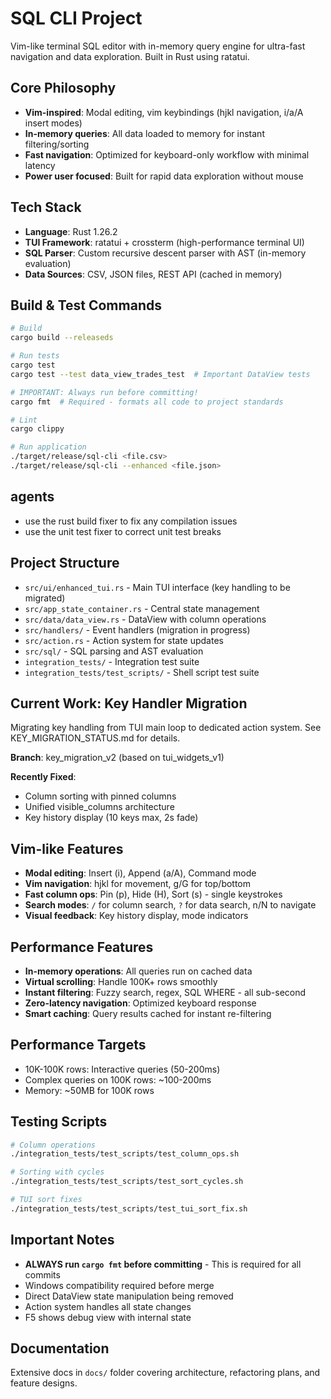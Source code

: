 # SQL CLI Project

Vim-like terminal SQL editor with in-memory query engine for ultra-fast navigation and data exploration. Built in Rust using ratatui.

## Core Philosophy
- **Vim-inspired**: Modal editing, vim keybindings (hjkl navigation, i/a/A insert modes)
- **In-memory queries**: All data loaded to memory for instant filtering/sorting
- **Fast navigation**: Optimized for keyboard-only workflow with minimal latency
- **Power user focused**: Built for rapid data exploration without mouse

## Tech Stack
- **Language**: Rust 1.26.2
- **TUI Framework**: ratatui + crossterm (high-performance terminal UI)
- **SQL Parser**: Custom recursive descent parser with AST (in-memory evaluation)
- **Data Sources**: CSV, JSON files, REST API (cached in memory)

## Build & Test Commands
```bash
# Build
cargo build --releaseds

# Run tests
cargo test
cargo test --test data_view_trades_test  # Important DataView tests

# IMPORTANT: Always run before committing!
cargo fmt  # Required - formats all code to project standards

# Lint
cargo clippy

# Run application
./target/release/sql-cli <file.csv>
./target/release/sql-cli --enhanced <file.json>
```

## agents
- use the rust build fixer to fix any compilation issues
- use the unit test fixer to correct unit test breaks

## Project Structure
- `src/ui/enhanced_tui.rs` - Main TUI interface (key handling to be migrated)
- `src/app_state_container.rs` - Central state management
- `src/data/data_view.rs` - DataView with column operations
- `src/handlers/` - Event handlers (migration in progress)
- `src/action.rs` - Action system for state updates
- `src/sql/` - SQL parsing and AST evaluation
- `integration_tests/` - Integration test suite
- `integration_tests/test_scripts/` - Shell script test suite

## Current Work: Key Handler Migration
Migrating key handling from TUI main loop to dedicated action system. See KEY_MIGRATION_STATUS.md for details.

**Branch**: key_migration_v2 (based on tui_widgets_v1)

**Recently Fixed**:
- Column sorting with pinned columns
- Unified visible_columns architecture
- Key history display (10 keys max, 2s fade)

## Vim-like Features
- **Modal editing**: Insert (i), Append (a/A), Command mode
- **Vim navigation**: hjkl for movement, g/G for top/bottom
- **Fast column ops**: Pin (p), Hide (H), Sort (s) - single keystrokes
- **Search modes**: `/` for column search, `?` for data search, n/N to navigate
- **Visual feedback**: Key history display, mode indicators

## Performance Features
- **In-memory operations**: All queries run on cached data
- **Virtual scrolling**: Handle 100K+ rows smoothly
- **Instant filtering**: Fuzzy search, regex, SQL WHERE - all sub-second
- **Zero-latency navigation**: Optimized keyboard response
- **Smart caching**: Query results cached for instant re-filtering

## Performance Targets
- 10K-100K rows: Interactive queries (50-200ms)
- Complex queries on 100K rows: ~100-200ms
- Memory: ~50MB for 100K rows

## Testing Scripts
```bash
# Column operations
./integration_tests/test_scripts/test_column_ops.sh

# Sorting with cycles
./integration_tests/test_scripts/test_sort_cycles.sh

# TUI sort fixes
./integration_tests/test_scripts/test_tui_sort_fix.sh
```

## Important Notes
- **ALWAYS run `cargo fmt` before committing** - This is required for all commits
- Windows compatibility required before merge
- Direct DataView state manipulation being removed
- Action system handles all state changes
- F5 shows debug view with internal state

## Documentation
Extensive docs in `docs/` folder covering architecture, refactoring plans, and feature designs.